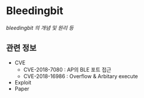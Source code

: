 # Bleedingbit
*bleedingbit 의 개념 및 원리 등*

## 관련 정보
- CVE
    - CVE-2018-7080 : AP의 BLE  포트 접근
    - CVE-2018-16986 : Overflow & Arbitary execute
- Exploit
- Paper